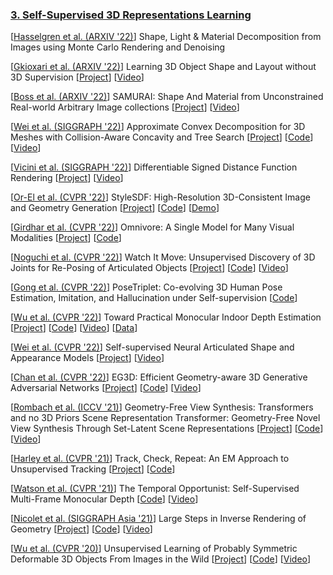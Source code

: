 ### [3. Self-Supervised 3D Representations Learning](#content)
[[Hasselgren et al. (ARXIV '22)]( https://arxiv.org/abs/2206.03380 )] Shape, Light & Material Decomposition from Images using Monte Carlo Rendering and Denoising

[[Gkioxari et al. (ARXIV '22)]( https://drive.google.com/file/d/1E6xSbUzuu6soAA-jkaGCFl97LZ8SVRvr/view )] Learning 3D Object Shape and Layout without 3D Supervision
[[Project]( https://gkioxari.github.io/usl/ )]
[[Video]( https://youtu.be/PKhGIiMuRJU )]

[[Boss et al. (ARXIV '22)]( https://arxiv.org/pdf/2205.15768.pdf)]  SAMURAI: Shape And Material from Unconstrained Real-world Arbitrary Image collections
[[Project]( https://markboss.me/publication/2022-samurai/ )]
[[Video]( https://youtu.be/LlYuGDjXp-8 )]

[[Wei et al. (SIGGRAPH '22)]( https://arxiv.org/pdf/2205.02961.pdf )] Approximate Convex Decomposition for 3D Meshes with Collision-Aware Concavity and Tree Search
[[Project]( https://colin97.github.io/CoACD/ )]
[[Code]( https://github.com/SarahWeiii/CoACD )]
[[Video]( https://www.youtube.com/watch?v=r12O0z0723s )]

[[Vicini et al. (SIGGRAPH '22)]( http://rgl.s3.eu-central-1.amazonaws.com/media/papers/Vicini2022sdf_1.pdf )] Differentiable Signed Distance Function Rendering
[[Project]( http://rgl.epfl.ch/publications/Vicini2022SDF )]
[[Video]( http://rgl.s3.eu-central-1.amazonaws.com/media/papers/Vicini2022sdf.mp4 )]

[[Or-El et al. (CVPR '22)]( https://arxiv.org/abs/2112.11427 )] StyleSDF: High-Resolution 3D-Consistent Image and Geometry Generation
[[Project]( https://stylesdf.github.io/ )]
[[Code](https://github.com/royorel/StyleSDF)]
[[Demo]( https://colab.research.google.com/github/royorel/StyleSDF/blob/main/StyleSDF_demo.ipynb )]

[[Girdhar et al. (CVPR '22)]( https://arxiv.org/abs/2201.08377 )] Omnivore: A Single Model for Many Visual Modalities
[[Project]( https://facebookresearch.github.io/omnivore )]
[[Code](https://github.com/facebookresearch/omnivore )]



[[Noguchi et al. (CVPR '22)]( https://openaccess.thecvf.com/content/CVPR2022/papers/Noguchi_Watch_It_Move_Unsupervised_Discovery_of_3D_Joints_for_Re-Posing_CVPR_2022_paper.pdf )] Watch It Move: Unsupervised Discovery of 3D Joints for Re-Posing of Articulated Objects
[[Project]( https://nvlabs.github.io/watch-it-move/ )]
[[Code]( https://github.com/NVlabs/watch-it-move )]
[[Video]( https://youtu.be/oRnnuCVV89o )]

[[Gong et al. (CVPR '22)]( https://arxiv.org/pdf/2203.15625.pdf )] PoseTriplet: Co-evolving 3D Human Pose Estimation, Imitation, and Hallucination under Self-supervision
[[Code]( https://github.com/garfield-kh/posetriplet )]

[[Wu et al. (CVPR '22)]( https://arxiv.org/abs/2112.02306 )] Toward Practical Monocular Indoor Depth Estimation
[[Project]( https://distdepth.github.io/ )]
[[Code]( https://github.com/facebookresearch/DistDepth )]
[[Video]( https://youtu.be/s9JdoR1xbz8 )]
[[Data](https://drive.google.com/file/d/1KfDFyTg9-1w1oJB4oT-DUjKC6LG0enwb/view?usp=sharing)]


[[Wei et al. (CVPR '22)](https://openaccess.thecvf.com/content/CVPR2022/papers/Wei_Self-Supervised_Neural_Articulated_Shape_and_Appearance_Models_CVPR_2022_paper.pdf )] Self-supervised Neural Articulated Shape and Appearance Models
[[Project]( https://weify627.github.io/nasam/ )]
[[Video]( https://youtu.be/0YbhTxALi8M )]

[[Chan et al. (CVPR '22)](https://arxiv.org/pdf/2112.07945.pdf)] EG3D: Efficient Geometry-aware 3D Generative Adversarial Networks
[[Project]( https://nvlabs.github.io/eg3d/ )]
[[Code]( https://github.com/NVlabs/eg3d )]
[[Video]( https://www.youtube.com/watch?v=cXxEwI7QbKg )]

  [[Rombach et al. (ICCV '21)]( https://arxiv.org/pdf/2104.07652.pdf)]
    Geometry-Free View Synthesis: Transformers and no 3D Priors
   Scene Representation Transformer: Geometry-Free Novel View Synthesis Through Set-Latent Scene Representations
  [[Project]( https://compvis.github.io/geometry-free-view-synthesis/ )]
  [[Code]( https://github.com/CompVis/geometry-free-view-synthesis )]
  [[Video]( https://github.com/CompVis/geometry-free-view-synthesis/blob/master/assets/acid_long.mp4 )]

  [[Harley et al. (CVPR '21)]( https://openaccess.thecvf.com/content/CVPR2021/papers/Harley_Track_Check_Repeat_An_EM_Approach_to_Unsupervised_Tracking_CVPR_2021_paper.pdf )] Track, Check, Repeat: An EM Approach to Unsupervised Tracking
  [[Project]( http://www.cs.cmu.edu/~aharley/em_cvpr21/ )]
  [[Code]( https://github.com/aharley/track_check_repeat )]

  [[Watson et al. (CVPR '21)]( https://openaccess.thecvf.com/content/CVPR2021/papers/Watson_The_Temporal_Opportunist_Self-Supervised_Multi-Frame_Monocular_Depth_CVPR_2021_paper.pdf )] The Temporal Opportunist: Self-Supervised Multi-Frame Monocular Depth
  [[Code]( https://github.com/nianticlabs/manydepth )]
  [[Video]( https://storage.googleapis.com/niantic-lon-static/research/manydepth/manydepth_cvpr_cc.mp4 )]

  [[Nicolet et al. (SIGGRAPH Asia '21)]( http://rgl.s3.eu-central-1.amazonaws.com/media/papers/Nicolet2021Large.pdf )] Large Steps in Inverse Rendering of Geometry
  [[Project]( https://rgl.epfl.ch/publications/Nicolet2021Large )]
  [[Code]( https://github.com/rgl-epfl/cholespy )]
  [[Video]( https://rgl.s3.eu-central-1.amazonaws.com/media/papers/Nicolet2021Large_1.mp4 )]

  [[Wu et al. (CVPR '20)](https://openaccess.thecvf.com/content_CVPR_2020/papers/Wu_Unsupervised_Learning_of_Probably_Symmetric_Deformable_3D_Objects_From_Images_CVPR_2020_paper.pdf )]   Unsupervised Learning of Probably Symmetric Deformable 3D Objects From Images in the Wild
  [[Project]( https://elliottwu.com/projects/20_unsup3d/ )]
  [[Code]( https://github.com/elliottwu/unsup3d )]
  [[Video]( https://youtu.be/p3KB3eIQw24 )]
